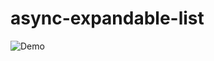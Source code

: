 # async-expandable-list



![Demo](https://cloud.githubusercontent.com/assets/3691022/19348717/0d6c98ec-919b-11e6-97c3-a8ff782a059b.gif)
